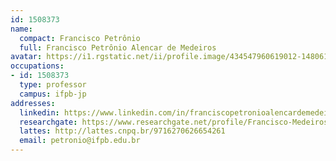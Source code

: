 ```yaml
---
id: 1508373
name:
  compact: Francisco Petrônio
  full: Francisco Petrônio Alencar de Medeiros
avatar: https://i1.rgstatic.net/ii/profile.image/434547960619012-1480615715387_Q128/Francisco-Medeiros-11.jpg
occupations:
- id: 1508373
  type: professor
  campus: ifpb-jp
addresses:
  linkedin: https://www.linkedin.com/in/franciscopetronioalencardemedeiros/
  researchgate: https://www.researchgate.net/profile/Francisco-Medeiros-11
  lattes: http://lattes.cnpq.br/9716270626654261
  email: petronio@ifpb.edu.br
---
```

